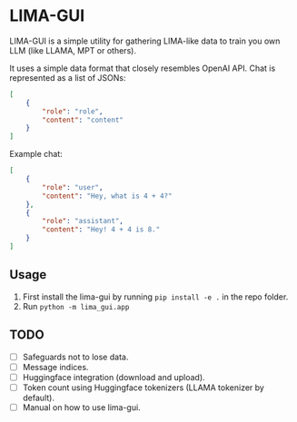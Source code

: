 # LIMA-GUI

LIMA-GUI is a simple utility for gathering LIMA-like data to train you own LLM (like LLAMA, MPT or others).

It uses a simple data format that closely resembles OpenAI API. Chat is represented as a list of JSONs:
```json
[
    {
        "role": "role",
        "content": "content"
    }
]
```

Example chat:
```json
[
    {
        "role": "user",
        "content": "Hey, what is 4 + 4?"
    },
    {
        "role": "assistant",
        "content": "Hey! 4 + 4 is 8."
    }
]
```

## Usage

1. First install the lima-gui by running `pip install -e .` in the repo folder.
2. Run `python -m lima_gui.app`

## TODO

- [ ] Safeguards not to lose data.
- [ ] Message indices.
- [ ] Huggingface integration (download and upload).
- [ ] Token count using Huggingface tokenizers (LLAMA tokenizer by default).
- [ ] Manual on how to use lima-gui.